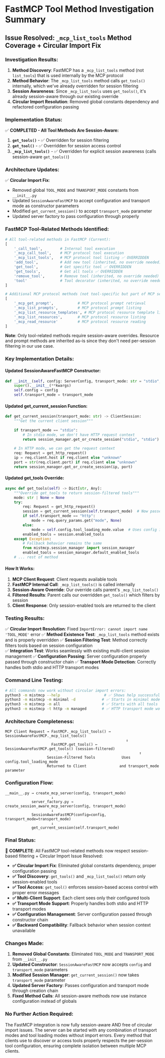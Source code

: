 # FastMCP Tool Method Investigation Summary

## Issue Resolved: `_mcp_list_tools` Method Coverage + Circular Import Fix

### **Investigation Results:**

1. **Method Discovery**: FastMCP has a `_mcp_list_tools` method (not `list_tools`) that is used internally by the MCP protocol
2. **Method Behavior**: The `_mcp_list_tools` method calls `get_tools()` internally, which we've already overridden for session filtering
3. **Session Awareness**: Since `_mcp_list_tools` uses `get_tools()`, it's already session-aware through our existing override
4. **Circular Import Resolution**: Removed global constants dependency and refactored configuration passing

### **Implementation Status:**

✅ **COMPLETED - All Tool Methods Are Session-Aware:**

1. **`get_tools()`** - ✅ Overridden for session filtering
2. **`get_tool()`** - ✅ Overridden for session access control  
3. **`_mcp_list_tools()`** - ✅ Overridden for explicit session awareness (calls session-aware `get_tools()`)

### **Architecture Updates:**

✅ **Circular Import Fix**: 
- Removed global `TOOL_MODE` and `TRANSPORT_MODE` constants from `__init__.py`
- Updated `SessionAwareFastMCP` to accept configuration and transport mode as constructor parameters
- Modified `get_current_session()` to accept `transport_mode` parameter
- Updated server factory to pass configuration through properly

### **FastMCP Tool-Related Methods Identified:**

```python
# All tool-related methods in FastMCP (Current):
[
    '_call_tool',        # Internal tool execution
    '_mcp_call_tool',    # MCP protocol tool execution  
    '_mcp_list_tools',   # MCP protocol tool listing ✅ OVERRIDDEN
    'add_tool',          # Add new tool (inherited, no override needed)
    'get_tool',          # Get specific tool ✅ OVERRIDDEN
    'get_tools',         # Get all tools ✅ OVERRIDDEN
    'remove_tool',       # Remove tool (inherited, no override needed)
    'tool'               # Tool decorator (inherited, no override needed)
]

# Additional MCP protocol methods (not tool-specific but part of MCP server):
[
    '_mcp_get_prompt',           # MCP protocol prompt retrieval
    '_mcp_list_prompts',         # MCP protocol prompt listing
    '_mcp_list_resource_templates', # MCP protocol resource template listing
    '_mcp_list_resources',       # MCP protocol resource listing
    '_mcp_read_resource'         # MCP protocol resource reading
]
```

**Note**: Only tool-related methods require session-aware overrides. Resource and prompt methods are inherited as-is since they don't need per-session filtering in our use case.

### **Key Implementation Details:**

#### **Updated SessionAwareFastMCP Constructor:**
```python
def __init__(self, config: ServerConfig, transport_mode: str = "stdio", **kwargs):
    super().__init__(**kwargs)
    self.config = config
    self.transport_mode = transport_mode
```

#### **Updated get_current_session Function:**
```python
def get_current_session(transport_mode: str) -> ClientSession:
    """Get the current client session"""
    
    if transport_mode == "stdio":
        # In stdio mode, we don't have HTTP request context
        return session_manager.get_or_create_session("stdio", "stdio")
    
    # In HTTP mode, we can get the request context
    req: Request = get_http_request()
    ip = req.client.host if req.client else "unknown"
    port = str(req.client.port) if req.client else "unknown"
    return session_manager.get_or_create_session(ip, port)
```

#### **Updated get_tools Override:**
```python
async def get_tools(self) -> Dict[str, Any]:
    """Override get_tools to return session-filtered tools"""
    mode: str | None = None
    try:
        req: Request = get_http_request()
        session = get_current_session(self.transport_mode)  # Now passes transport_mode
        if self.transport_mode == "http":
            mode = req.query_params.get("mode", None)
        else:
            mode = self.config.tool_loading_mode.value  # Uses config instead of global
        enabled_tools = session.enabled_tools
    except Exception:
        # Fallback behavior remains the same
        from mistmcp.session_manager import session_manager
        enabled_tools = session_manager.default_enabled_tools
    # ... rest of method
```

#### **How It Works:**
1. **MCP Client Request**: Client requests available tools
2. **FastMCP Internal Call**: `_mcp_list_tools()` is called internally
3. **Session-Aware Override**: Our override calls parent's `_mcp_list_tools()`
4. **Filtered Results**: Parent calls our overridden `get_tools()` which filters by session
5. **Client Response**: Only session-enabled tools are returned to the client

### **Testing Results:**

✅ **Circular Import Resolution**: Fixed `ImportError: cannot import name 'TOOL_MODE'` error
✅ **Method Existence Test**: `_mcp_list_tools` method exists and is properly overridden
✅ **Session Filtering Test**: Method correctly filters tools based on session configuration  
✅ **Integration Test**: Works seamlessly with existing multi-client session management
✅ **Configuration Passing**: Server configuration properly passed through constructor chain
✅ **Transport Mode Detection**: Correctly handles both stdio and HTTP transport modes

### **Command Line Testing:**

```bash
# All commands now work without circular import errors:
python3 -m mistmcp --help                    # ✅ Shows help successfully
python3 -m mistmcp -m minimal -d            # ✅ Starts in minimal mode with debug
python3 -m mistmcp -m all                   # ✅ Starts with all tools loaded
python3 -m mistmcp -t http -m managed       # ✅ HTTP transport mode works
```

### **Architecture Completeness:**

```
MCP Client Request → FastMCP._mcp_list_tools() → SessionAwareFastMCP._mcp_list_tools()
                                                       ↓
                     FastMCP.get_tools() ← SessionAwareFastMCP.get_tools() (session-filtered)
                            ↓                                ↑
                   Session-Filtered Tools            Uses config.tool_loading_mode
                   Returned to Client               and transport_mode parameter
```

### **Configuration Flow:**

```
__main__.py → create_mcp_server(config, transport_mode)
                     ↓
            server_factory.py → create_session_aware_mcp_server(config, transport_mode)
                     ↓
            SessionAwareFastMCP(config=config, transport_mode=transport_mode)
                     ↓
            get_current_session(self.transport_mode)
```

### **Final Status:**

🎉 **COMPLETE**: All FastMCP tool-related methods now respect session-based filtering + Circular Import Issue Resolved:

- **✅ Circular Import Fix**: Eliminated global constants dependency, proper configuration passing
- **✅ Tool Discovery**: `get_tools()` and `_mcp_list_tools()` return only session-enabled tools
- **✅ Tool Access**: `get_tool()` enforces session-based access control with proper error messages
- **✅ Multi-Client Support**: Each client sees only their configured tools
- **✅ Transport Mode Support**: Properly handles both stdio and HTTP transport modes  
- **✅ Configuration Management**: Server configuration passed through constructor chain
- **✅ Backward Compatibility**: Fallback behavior when session context unavailable

### **Changes Made:**

1. **Removed Global Constants**: Eliminated `TOOL_MODE` and `TRANSPORT_MODE` from `__init__.py`
2. **Updated Constructor**: `SessionAwareFastMCP` now accepts `config` and `transport_mode` parameters
3. **Modified Session Manager**: `get_current_session()` now takes `transport_mode` parameter
4. **Updated Server Factory**: Passes configuration and transport mode through creation chain
5. **Fixed Method Calls**: All session-aware methods now use instance configuration instead of globals

### **No Further Action Required:**

The FastMCP integration is now fully session-aware AND free of circular import issues. The server can be started with any combination of transport modes and tool loading modes without import errors. Every method that clients use to discover or access tools properly respects the per-session tool configuration, ensuring complete isolation between multiple MCP clients.
